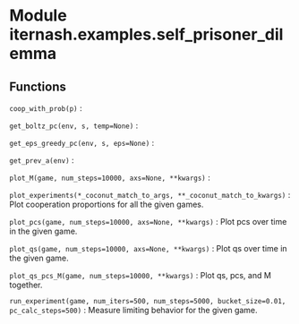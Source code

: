 Module iternash.examples.self_prisoner_dilemma
==============================================

Functions
---------

    
`coop_with_prob(p)`
:   

    
`get_boltz_pc(env, s, temp=None)`
:   

    
`get_eps_greedy_pc(env, s, eps=None)`
:   

    
`get_prev_a(env)`
:   

    
`plot_M(game, num_steps=10000, axs=None, **kwargs)`
:   

    
`plot_experiments(*_coconut_match_to_args, **_coconut_match_to_kwargs)`
:   Plot cooperation proportions for all the given games.

    
`plot_pcs(game, num_steps=10000, axs=None, **kwargs)`
:   Plot pcs over time in the given game.

    
`plot_qs(game, num_steps=10000, axs=None, **kwargs)`
:   Plot qs over time in the given game.

    
`plot_qs_pcs_M(game, num_steps=10000, **kwargs)`
:   Plot qs, pcs, and M together.

    
`run_experiment(game, num_iters=500, num_steps=5000, bucket_size=0.01, pc_calc_steps=500)`
:   Measure limiting behavior for the given game.